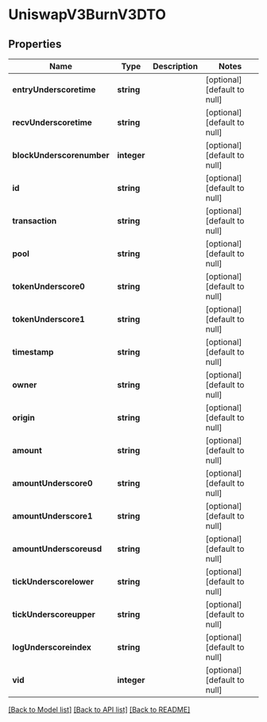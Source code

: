 # UniswapV3BurnV3DTO

## Properties
Name | Type | Description | Notes
------------ | ------------- | ------------- | -------------
**entryUnderscoretime** | **string** |  | [optional] [default to null]
**recvUnderscoretime** | **string** |  | [optional] [default to null]
**blockUnderscorenumber** | **integer** |  | [optional] [default to null]
**id** | **string** |  | [optional] [default to null]
**transaction** | **string** |  | [optional] [default to null]
**pool** | **string** |  | [optional] [default to null]
**tokenUnderscore0** | **string** |  | [optional] [default to null]
**tokenUnderscore1** | **string** |  | [optional] [default to null]
**timestamp** | **string** |  | [optional] [default to null]
**owner** | **string** |  | [optional] [default to null]
**origin** | **string** |  | [optional] [default to null]
**amount** | **string** |  | [optional] [default to null]
**amountUnderscore0** | **string** |  | [optional] [default to null]
**amountUnderscore1** | **string** |  | [optional] [default to null]
**amountUnderscoreusd** | **string** |  | [optional] [default to null]
**tickUnderscorelower** | **string** |  | [optional] [default to null]
**tickUnderscoreupper** | **string** |  | [optional] [default to null]
**logUnderscoreindex** | **string** |  | [optional] [default to null]
**vid** | **integer** |  | [optional] [default to null]

[[Back to Model list]](../README.md#documentation-for-models) [[Back to API list]](../README.md#documentation-for-api-endpoints) [[Back to README]](../README.md)


